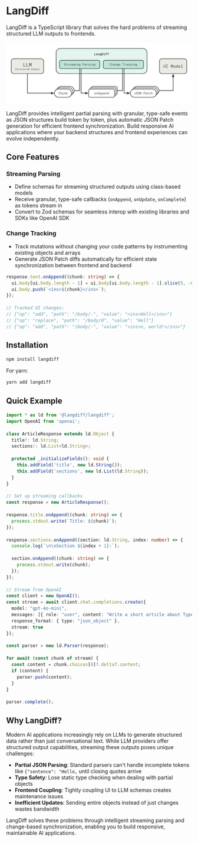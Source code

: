 # LangDiff

LangDiff is a TypeScript library that solves the hard problems of streaming structured LLM outputs to frontends.

![Diagram](/ts/docs/diagram.png)

LangDiff provides intelligent partial parsing with granular, type-safe events as JSON structures build token by token, plus automatic JSON Patch generation for efficient frontend synchronization. Build responsive AI applications where your backend structures and frontend experiences can evolve independently.

## Core Features

### Streaming Parsing
- Define schemas for streaming structured outputs using class-based models
- Receive granular, type-safe callbacks (`onAppend`, `onUpdate`, `onComplete`) as tokens stream in
- Convert to Zod schemas for seamless interop with existing libraries and SDKs like OpenAI SDK

### Change Tracking
- Track mutations without changing your code patterns by instrumenting existing objects and arrays
- Generate JSON Patch diffs automatically for efficient state synchronization between frontend and backend

```typescript
response.text.onAppend((chunk: string) => {
  ui.body[ui.body.length - 1] = ui.body[ui.body.length - 1].slice(5, -6); // remove <ins> tags
  ui.body.push(`<ins>${chunk}</ins>`);
});

// Tracked UI changes:
// {"op": "add", "path": "/body/-", "value": "<ins>Hell</ins>"}
// {"op": "replace", "path": "/body/0", "value": "Hell"}
// {"op": "add", "path": "/body/-", "value": "<ins>o, world!</ins>"}
```

## Installation

```bash
npm install langdiff
```

For yarn:

```bash
yarn add langdiff
```

## Quick Example

```typescript
import * as ld from '@langdiff/langdiff';
import OpenAI from 'openai';

class ArticleResponse extends ld.Object {
  title!: ld.String;
  sections!: ld.List<ld.String>;

  protected _initializeFields(): void {
    this.addField('title', new ld.String());
    this.addField('sections', new ld.List(ld.String));
  }
}

// Set up streaming callbacks
const response = new ArticleResponse();

response.title.onAppend((chunk: string) => {
  process.stdout.write(`Title: ${chunk}`);
});

response.sections.onAppend((section: ld.String, index: number) => {
  console.log(`\n\nSection ${index + 1}:`);
  
  section.onAppend((chunk: string) => {
    process.stdout.write(chunk);
  });
});

// Stream from OpenAI
const client = new OpenAI();
const stream = await client.chat.completions.create({
  model: "gpt-4o-mini",
  messages: [{ role: "user", content: "Write a short article about TypeScript" }],
  response_format: { type: "json_object" },
  stream: true
});

const parser = new ld.Parser(response);

for await (const chunk of stream) {
  const content = chunk.choices[0]?.delta?.content;
  if (content) {
    parser.push(content);
  }
}

parser.complete();
```

## Why LangDiff?

Modern AI applications increasingly rely on LLMs to generate structured data rather than just conversational text. While LLM providers offer structured output capabilities, streaming these outputs poses unique challenges:

- **Partial JSON Parsing**: Standard parsers can't handle incomplete tokens like `{"sentence": "Hello,` until closing quotes arrive
- **Type Safety**: Lose static type checking when dealing with partial objects
- **Frontend Coupling**: Tightly coupling UI to LLM schemas creates maintenance issues
- **Inefficient Updates**: Sending entire objects instead of just changes wastes bandwidth

LangDiff solves these problems through intelligent streaming parsing and change-based synchronization, enabling you to build responsive, maintainable AI applications.